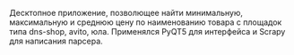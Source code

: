 Десктопное приложение, позволющее найти минимальную, максимальную и среднюю цену по наименованию товара с площадок типа dns-shop, avito, юла. Применялся PyQT5 для интерфейса и Scrapy для написания парсера.
